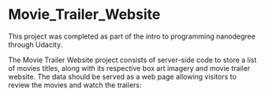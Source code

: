 # Movie_Trailer_Website

This project was completed as part of the intro to programming nanodegree through Udacity.

The Movie Trailer Website project consists of server-side code to store a list of movies titles, along with its respective box art imagery and movie trailer website. The data should be served as a web page allowing visitors to review the movies and watch the trailers:
